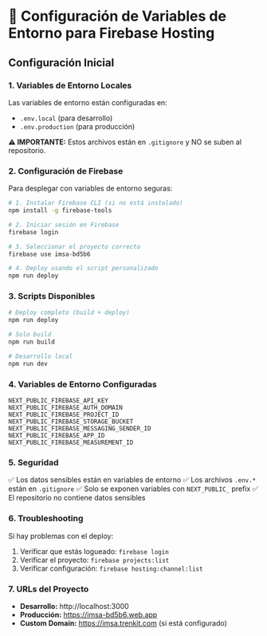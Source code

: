 # 🔐 Configuración de Variables de Entorno para Firebase Hosting

## Configuración Inicial

### 1. Variables de Entorno Locales

Las variables de entorno están configuradas en:

- `.env.local` (para desarrollo)
- `.env.production` (para producción)

**⚠️ IMPORTANTE:** Estos archivos están en `.gitignore` y NO se suben al repositorio.

### 2. Configuración de Firebase

Para desplegar con variables de entorno seguras:

```bash
# 1. Instalar Firebase CLI (si no está instalado)
npm install -g firebase-tools

# 2. Iniciar sesión en Firebase
firebase login

# 3. Seleccionar el proyecto correcto
firebase use imsa-bd5b6

# 4. Deploy usando el script personalizado
npm run deploy
```

### 3. Scripts Disponibles

```bash
# Deploy completo (build + deploy)
npm run deploy

# Solo build
npm run build

# Desarrollo local
npm run dev
```

### 4. Variables de Entorno Configuradas

```
NEXT_PUBLIC_FIREBASE_API_KEY
NEXT_PUBLIC_FIREBASE_AUTH_DOMAIN
NEXT_PUBLIC_FIREBASE_PROJECT_ID
NEXT_PUBLIC_FIREBASE_STORAGE_BUCKET
NEXT_PUBLIC_FIREBASE_MESSAGING_SENDER_ID
NEXT_PUBLIC_FIREBASE_APP_ID
NEXT_PUBLIC_FIREBASE_MEASUREMENT_ID
```

### 5. Seguridad

✅ Los datos sensibles están en variables de entorno
✅ Los archivos `.env.*` están en `.gitignore`
✅ Solo se exponen variables con `NEXT_PUBLIC_` prefix
✅ El repositorio no contiene datos sensibles

### 6. Troubleshooting

Si hay problemas con el deploy:

1. Verificar que estás logueado: `firebase login`
2. Verificar el proyecto: `firebase projects:list`
3. Verificar configuración: `firebase hosting:channel:list`

### 7. URLs del Proyecto

- **Desarrollo:** http://localhost:3000
- **Producción:** https://imsa-bd5b6.web.app
- **Custom Domain:** https://imsa.trenkit.com (si está configurado)

